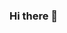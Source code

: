 ### Hi there 👋

<!--
**ddwGeGe/ddwGeGe** is a ✨ _special_ ✨ repository because its `README.md` (this file) appears on your GitHub profile.

Here are some ideas to get you started:

- 🌱 A humble Anfu cub
- 😄 Likes researching various simple vulnerabilities
- 👯 Likes anime such as Inuyasha and Naruto
- orange_book 公众号：弱口令验证机器人
-->
